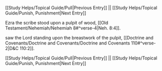 [[Study Helps/Topical Guide/Pull|Previous Entry]]  ||  [[Study Helps/Topical Guide/Punish, Punishment|Next Entry]]

 Ezra the scribe stood upon a pulpit of wood, [[Old Testament/Nehemiah/Nehemiah 8#^verse-4|Neh. 8:4]].

 saw the Lord standing upon the breastwork of the pulpit, [[Doctrine and Covenants/Doctrine and Covenants/Doctrine and Covenants 110#^verse-2|D&C 110:2]].

[[Study Helps/Topical Guide/Pull|Previous Entry]]  ||  [[Study Helps/Topical Guide/Punish, Punishment|Next Entry]]